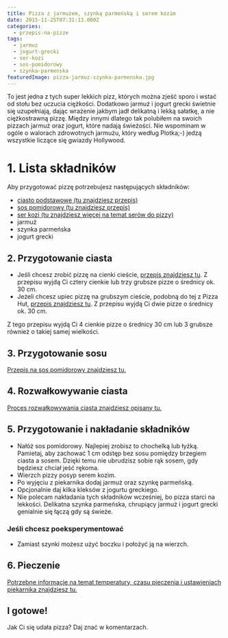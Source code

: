 ```yaml
---
title: Pizza z jarmużem, szynką parmeńską i serem kozim
date: 2015-11-25T07:31:13.000Z
categories: 
  - przepis-na-pizze
tags: 
  - jarmuz
  - jogurt-grecki
  - ser-kozi
  - sos-pomidorowy
  - szynka-parmenska
featuredImage: pizza-jarmuz-szynka-parmenska.jpg
---
```


To jest jedna z tych super lekkich pizz, których można zjeść sporo i wstać od stołu bez uczucia ciężkości. Dodatkowo jarmuż i jogurt grecki świetnie się uzupełniają, dając wrażenie jakbym jadł delikatną i lekką sałatkę, a nie ciężkostrawną pizzę. Między innymi dlatego tak polubiłem na swoich pizzach jarmuż oraz jogurt, które nadają świeżości. Nie wspominam w ogóle o walorach zdrowotnych jarmużu, który według Plotka;-) jedzą wszystkie liczące się gwiazdy Hollywood.

# 1\. Lista składników

Aby przygotować pizzę potrzebujesz następujących składników:

- <a title="Przepis na ciasto podstawowe" href="/przepis-na-ciasto-na-pizze/">ciasto podstawowe (tu znajdziesz przepis)</a>
- <a title="Przepis na sos pomidorowy" href="/sos-pomidorowy/">sos pomidorowy (tu znajdziesz przepis)</a>
- <a title="Ser do pizzy" href="/jaki-ser-wybrac-do-pizzy/">ser kozi (tu znajdziesz więcej na temat serów do pizzy)</a>
- jarmuż
- szynka parmeńska
- jogurt grecki

## 2\. Przygotowanie ciasta

- Jeśli chcesz zrobić pizzę na cienki cieście, <a title="Przepis na ciasto podstawowe" href="/przepis-na-ciasto-na-pizze/">przepis znajdziesz tu</a>. Z przepisu wyjdą Ci cztery cienkie lub trzy grubsze pizze o średnicy ok. 30 cm.
- Jeżeli chcesz upiec pizzę na grubszym cieście, podobną do tej z Pizza Hut, <a title="Przepis na pizzę na grubym cieście" href="/jak-zrobic-ciasto-na-pizze-jak-w-pizza-hut/">przepis znajdziesz tu</a>. Z przepisu wyjdą Ci dwie pizze o średnicy ok. 30 cm.

Z tego przepisu wyjdą Ci 4 cienkie pizze o średnicy 30 cm lub 3 grubsze również o takiej samej wielkości.

## 3\. Przygotowanie sosu

<a title="Przepis na sos pomidorowy" href="/sos-pomidorowy/">Przepis na sos pomidorowy znajdziesz tu.</a>

## 4\. Rozwałkowywanie ciasta

<a title="Rozwałkowywanie ciasta" href="/jak-walkowac-ciasto-pizzy/">Proces rozwałkowywania ciasta znajdziesz opisany tu.</a>

## 5\. Przygotowanie i nakładanie składników

- Nałóż sos pomidorowy. Najlepiej zrobisz to chochelką lub łyżką. Pamietaj, aby zachować 1 cm odstęp bez sosu pomiędzy brzegiem ciasta a sosem. Dzięki temu nie ubrudzisz sobie rąk sosem, gdy będziesz chciał jeść rękoma.
- Wierzch pizzy posyp serem kozim.
- Po wyjęciu z piekarnika dodaj jarmuż oraz szynkę parmeńską. 
- Opcjonalnie daj kilka kleksów z jogurtu greckiego.
- Nie polecam nakładania tych składników wcześniej, bo pizza starci na lekkości. Delikatna szynka parmeńska, chrupiący jarmuż i jogurt grecki genialnie się łączą gdy są świeże.

### Jeśli chcesz poeksperymentować

- Zamiast szynki możesz użyć boczku i położyć ją na wierzch.

## 6\. Pieczenie

<a title="Jak ustawić piekarnik do pieczenia pizzy" href="/jak-ustawic-piekarnik-pieczenia-pizzy/">Potrzebne informacje na temat temperatury, czasu pieczenia i ustawieniach piekarnika znajdziesz tu.</a>

## I gotowe!

Jak Ci się udała pizza? Daj znać w komentarzach.
